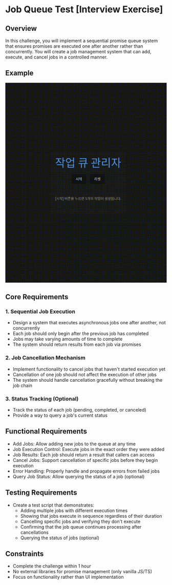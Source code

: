 # Job Queue Test [Interview Exercise]

## Overview

In this challenge, you will implement a sequential promise queue system that ensures promises are executed one after another rather than concurrently. You will create a job management system that can add, execute, and cancel jobs in a controlled manner.

## Example

![Example](doc/example.gif)

## Core Requirements

### 1. Sequential Job Execution

- Design a system that executes asynchronous jobs one after another, not concurrently
- Each job should only begin after the previous job has completed
- Jobs may take varying amounts of time to complete
- The system should return results from each job via promises

### 2. Job Cancellation Mechanism

- Implement functionality to cancel jobs that haven't started execution yet
- Cancellation of one job should not affect the execution of other jobs
- The system should handle cancellation gracefully without breaking the job chain

### 3. Status Tracking (Optional)

- Track the status of each job (pending, completed, or canceled)
- Provide a way to query a job's current status

## Functional Requirements

- Add Jobs: Allow adding new jobs to the queue at any time
- Job Execution Control: Execute jobs in the exact order they were added
- Job Results: Each job should return a result that callers can access
- Cancel Jobs: Support cancellation of specific jobs before they begin execution
- Error Handling: Properly handle and propagate errors from failed jobs
- Query Job Status: Allow querying the status of a job (optional)

## Testing Requirements

- Create a test script that demonstrates:
  - Adding multiple jobs with different execution times
  - Showing that jobs execute in sequence regardless of their duration
  - Cancelling specific jobs and verifying they don't execute
  - Confirming that the job queue continues processing after cancellations
  - Querying the status of jobs (optional)

## Constraints

- Complete the challenge within 1 hour
- No external libraries for promise management (only vanilla JS/TS)
- Focus on functionality rather than UI implementation
